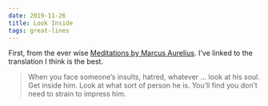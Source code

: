 ```yaml
---
date: 2019-11-26
title: Look Inside
tags: great-lines
---
```



First, from the ever wise [Meditations by Marcus Aurelius](https://bookshop.org/books/meditations-a-new-translation-7be5ded9-87a9-4056-af72-d6c917125a29/9780812968255). I've linked to the translation I think is the best.

> When you face someone’s insults, hatred, whatever … look at his soul. Get inside him. Look at what sort of person he is. You’ll find you don’t need to strain to impress him.